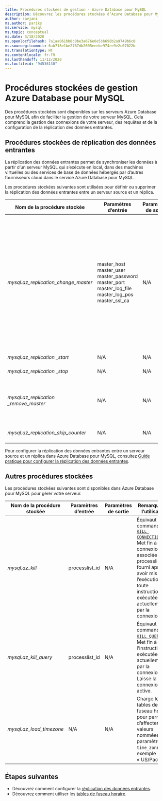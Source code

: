 ```yaml
---
title: Procédures stockées de gestion - Azure Database pour MySQL
description: Découvrez les procédures stockées d’Azure Database pour MySQL qui vous aideront à configurer la réplication des données entrantes, à définir le fuseau horaire et à supprimer des requêtes.
author: savjani
ms.author: pariks
ms.service: mysql
ms.topic: conceptual
ms.date: 3/18/2020
ms.openlocfilehash: 7a1aa061bb8c8be3a676e0e5bb690b2a9749b6c8
ms.sourcegitcommit: 6ab718e1be2767db2605eeebe974ee9e2c07022b
ms.translationtype: HT
ms.contentlocale: fr-FR
ms.lasthandoff: 11/12/2020
ms.locfileid: "94536130"
---
```

# <a name="azure-database-for-mysql-management-stored-procedures"></a>Procédures stockées de gestion Azure Database pour MySQL

Des procédures stockées sont disponibles sur les serveurs Azure Database pour MySQL afin de faciliter la gestion de votre serveur MySQL. Cela comprend la gestion des connexions de votre serveur, des requêtes et de la configuration de la réplication des données entrantes.  

## <a name="data-in-replication-stored-procedures"></a>Procédures stockées de réplication des données entrantes

La réplication des données entrantes permet de synchroniser les données à partir d’un serveur MySQL qui s’exécute en local, dans des machines virtuelles ou des services de base de données hébergés par d’autres fournisseurs cloud dans le service Azure Database pour MySQL.

Les procédures stockées suivantes sont utilisées pour définir ou supprimer la réplication des données entrantes entre un serveur source et un réplica.

|**Nom de la procédure stockée**|**Paramètres d’entrée**|**Paramètres de sortie**|**Remarque sur l’utilisation**|
|-----|-----|-----|-----|
|*mysql.az_replication_change_master*|master_host<br/>master_user<br/>master_password<br/>master_port<br/>master_log_file<br/>master_log_pos<br/>master_ssl_ca|N/A|Pour transférer des données en mode SSL, passez le contexte du certificat d’autorité de certification dans le paramètre master_ssl_ca. </br><br>Pour transférer des données sans SSL, transmettez une chaîne vide dans le paramètre master_ssl_ca.|
|*mysql.az_replication _start*|N/A|N/A|Lance la réplication.|
|*mysql.az_replication _stop*|N/A|N/A|Arrête la réplication.|
|*mysql.az_replication _remove_master*|N/A|N/A|Supprime la relation de réplication entre le serveur source et le réplica.|
|*mysql.az_replication_skip_counter*|N/A|N/A|Ignore une erreur de réplication.|

Pour configurer la réplication des données entrantes entre un serveur source et un réplica dans Azure Database pour MySQL, consultez [Guide pratique pour configurer la réplication des données entrantes](howto-data-in-replication.md).

## <a name="other-stored-procedures"></a>Autres procédures stockées

Les procédures stockées suivantes sont disponibles dans Azure Database pour MySQL pour gérer votre serveur.

|**Nom de la procédure stockée**|**Paramètres d’entrée**|**Paramètres de sortie**|**Remarque sur l’utilisation**|
|-----|-----|-----|-----|
|*mysql.az_kill*|processlist_id|N/A|Équivaut à la commande [`KILL CONNECTION`](https://dev.mysql.com/doc/refman/8.0/en/kill.html). Met fin à la connexion associée au processlist_id fourni après avoir mis fin à l’exécution de toute instruction exécutée actuellement par la connexion.|
|*mysql.az_kill_query*|processlist_id|N/A|Équivaut à la commande [`KILL QUERY`](https://dev.mysql.com/doc/refman/8.0/en/kill.html). Met fin à l’instruction exécutée actuellement par la connexion. Laisse la connexion active.|
|*mysql.az_load_timezone*|N/A|N/A|Charge les tables de fuseau horaire pour permettre d’affecter des valeurs nommées au paramètre `time_zone` (par exemple « US/Pacific »).|

## <a name="next-steps"></a>Étapes suivantes
- Découvrez comment configurer la [réplication des données entrantes](howto-data-in-replication.md).
- Découvrez comment utiliser les [tables de fuseau horaire](howto-server-parameters.md#working-with-the-time-zone-parameter).
